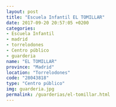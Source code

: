 ```yaml
---
layout: post
title: "Escuela Infantil EL TOMILLAR"
date: 2017-09-20 20:57:05 +0200
categories:
- Escuela Infantil
- madrid
- torrelodones
- Centro público
- guarderia
name: "EL TOMILLAR"
province: "Madrid"
location: "Torrelodones"
code: "28043818"
type: "Centro público"
img: guarderia.jpg
permalink: /guarderias/el-tomillar.html
---
```

